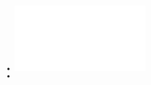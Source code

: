 - ![The Most Complete Starter Kit for MEGA V1.0.2021.05.13.pdf](../assets/The_Most_Complete_Starter_Kit_for_MEGA_V1.0.2021.05.13_1735955218038_0.pdf)
-